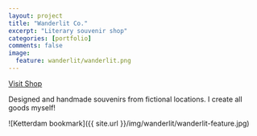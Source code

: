 ```yaml
---
layout: project
title: "Wanderlit Co."
excerpt: "Literary souvenir shop"
categories: [portfolio]
comments: false
image:
  feature: wanderlit/wanderlit.png
---
```


<a href="https://www.etsy.com/shop/wanderlitco" class="btn btn-success">Visit Shop</a>

Designed and handmade souvenirs from fictional locations. I create all goods myself!

![Ketterdam bookmark]({{ site.url }}/img/wanderlit/wanderlit-feature.jpg)
